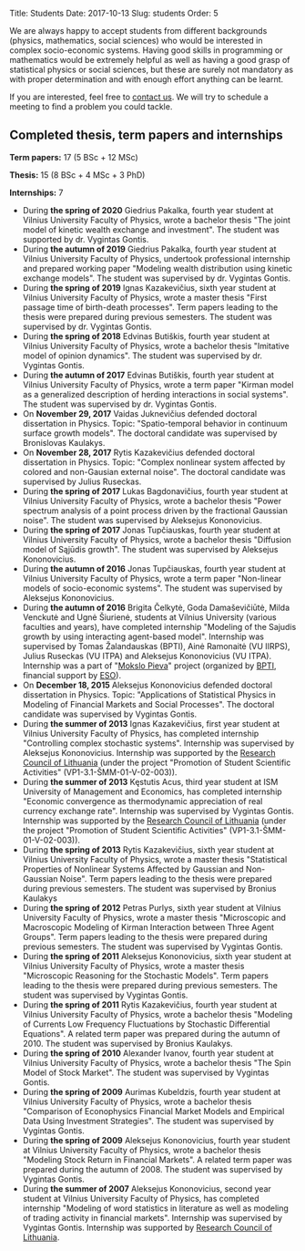Title: Students
Date: 2017-10-13
Slug: students
Order: 5

We are always happy to accept students from different backgrounds
(physics, mathematics, social sciences) who would be interested in complex
socio-economic systems. Having good skills in programming or mathematics
would be extremely helpful as well as having a good grasp of statistical
physics or social sciences, but these are surely not mandatory as with
proper determination and with enough effort anything can be learnt.

If you are interested, feel free to [contact us]({filename}/pages/about.md).
We will try to schedule a meeting to find a problem you could tackle.

## Completed thesis, term papers and internships

**Term papers:** 17 (5 BSc + 12 MSc)

**Thesis:** 15 (8 BSc + 4 MSc + 3 PhD)

**Internships:** 7

* During **the spring of 2020** Giedrius Pakalka, fourth year student at Vilnius University Faculty of Physics, wrote a bachelor thesis "The joint model of kinetic wealth exchange and investment". The student was supported by dr. Vygintas Gontis.
* During **the autumn of 2019** Giedrius Pakalka, fourth year student at Vilnius University Faculty of Physics, undertook professional internship and prepared working paper "Modeling wealth distribution using kinetic exchange models". The student was supervised by dr. Vygintas Gontis.
* During **the spring of 2019** Ignas Kazakevičius, sixth year student
at Vilnius University Faculty of Physics, wrote a master thesis "First
passage time of birth-death processes". Term papers leading to the
thesis were prepared during previous semesters. The student was
supervised by dr. Vygintas Gontis.
* During **the spring of 2018** Edvinas Butiškis, fourth year student
at Vilnius University Faculty of Physics, wrote a bachelor thesis
"Imitative model of opinion dynamics". The student was supervised by
dr. Vygintas Gontis.
* During **the autumn of 2017** Edvinas Butiškis, fourth year student
at Vilnius University Faculty of Physics, wrote a term paper "Kirman
model as a generalized description of herding interactions in social
systems". The student was supervised by dr. Vygintas Gontis.
* On **November 29, 2017** Vaidas Juknevičius defended doctoral
dissertation in Physics. Topic: "Spatio-temporal behavior in continuum
surface growth models". The doctoral candidate was supervised by
Bronislovas Kaulakys.
* On **November 28, 2017** Rytis Kazakevičius defended doctoral
dissertation in Physics. Topic: "Complex nonlinear system affected by
colored and non-Gausian external noise". The doctoral candidate was
supervised by Julius Ruseckas.
* During **the spring of 2017** Lukas Bagdonavičius, fourth year student
at Vilnius University Faculty of Physics, wrote a bachelor thesis "Power
spectrum analysis of a point process driven by the fractional Gaussian
noise". The student was supervised by Aleksejus Kononovicius.
* During **the spring of 2017** Jonas Tupčiauskas, fourth year student
at Vilnius University Faculty of Physics, wrote a bachelor thesis
"Diffusion model of Sąjūdis growth". The student was supervised by
Aleksejus Kononovicius.
* During **the autumn of 2016** Jonas Tupčiauskas, fourth year student
at Vilnius University Faculty of Physics, wrote a term paper "Non-linear
models of socio-economic systems". The student was supervised by Aleksejus
Kononovicius.
* During **the autumn of 2016** Brigita Čelkytė, Goda Damaševičiūtė,
Milda Venckutė and Ugnė Šiurienė, students at Vilnius University
(various faculties and years), have completed internship "Modeling of
the Sajudis growth by using interacting agent-based model". Internship
was supervised by Tomas Žalandauskas (BPTI), Ainė Ramonaitė (VU
IIRPS), Julius Ruseckas (VU ITPA) and Aleksejus Kononovicius (VU
ITPA). Internship was a part of "[Mokslo Pieva](http://mokslopieva.lt)"
project (organized by [BPTI](http://bpti.eu), financial support by
[ESO](http://www.eso.lt)).
* On **December 18, 2015** Aleksejus Kononovicius defended doctoral
dissertation in Physics. Topic:  "Applications of Statistical Physics
in Modeling of Financial Markets and Social Processes". The doctoral
candidate was supervised by Vygintas Gontis.
* During **the summer of 2013** Ignas Kazakevičius, first year student
at Vilnius University Faculty of Physics, has completed internship
"Controlling complex stochastic systems". Internship was supervised by
Aleksejus Kononovicius. Internship was supported
by the [Research Council of Lithuania](http://www.lmt.lt)
(under the project "Promotion of Student Scientific Activities"
(VP1-3.1-ŠMM-01-V-02-003)).
* During **the summer of 2013** Kęstutis Acus, third year student at
ISM University of Management and Economics, has completed internship
"Economic convergence as thermodynamic appreciation of real currency
exchange rate". Internship was supervised by Vygintas Gontis. Internship
was supported by the [Research Council of
Lithuania](http://www.lmt.lt) (under the project "Promotion of Student
Scientific Activities" (VP1-3.1-ŠMM-01-V-02-003)).
* During **the spring of 2013** Rytis Kazakevičius, sixth year student
at Vilnius University Faculty of Physics, wrote a master thesis
"Statistical Properties of Nonlinear Systems Affected by Gaussian and
Non-Gaussian Noise". Term papers leading  to the thesis were prepared
during previous semesters. The student was supervised by Bronius Kaulakys
* During **the spring of 2012** Petras Purlys, sixth year student
at Vilnius University Faculty of Physics, wrote a master thesis
"Microscopic and Macroscopic Modeling of Kirman Interaction between
Three Agent Groups". Term papers leading to the thesis were prepared
during previous semesters. The student was supervised by Vygintas Gontis.
* During **the spring of 2011** Aleksejus Kononovicius, sixth year
student at Vilnius University Faculty of Physics, wrote a master thesis
"Microscopic Reasoning for the Stochastic Models". Term papers leading
to the thesis were prepared during previous semesters. The student was
supervised by Vygintas Gontis.
* During **the spring of 2011** Rytis Kazakevičius, fourth year student
at Vilnius University Faculty of Physics, wrote a bachelor thesis
"Modeling of Currents Low Frequency Fluctuations by Stochastic Differential
Equations". A related term paper was prepared during the autumn of 2010.
The student was supervised by Bronius Kaulakys.
* During **the spring of 2010** Alexander Ivanov, fourth year student at
Vilnius University Faculty of Physics, wrote a bachelor thesis "The Spin
Model of Stock Market". The student was supervised by Vygintas Gontis.
* During **the spring of 2009** Aurimas Kubeldzis, fourth year student at
Vilnius University Faculty of Physics, wrote a bachelor thesis "Comparison
of Econophysics Financial Market Models and Empirical Data Using
Investment Strategies". The student was supervised by Vygintas Gontis.
* During **the spring of 2009** Aleksejus Kononovicius, fourth year
student at Vilnius University Faculty of Physics, wrote a bachelor thesis
"Modeling Stock Return in Financial Markets". A related term paper
was prepared during the autumn of 2008. The student was supervised by
Vygintas Gontis.
* During **the summer of 2007** Aleksejus Kononovicius, second year
student at Vilnius University Faculty of Physics, has completed internship
"Modeling of word statistics in literature as well as modeling of trading
activity in financial markets". Internship was supervised by Vygintas Gontis.
Internship was supported by [Research Council of Lithuania](http://www.lmt.lt).
